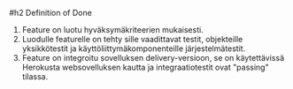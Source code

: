 #h2 Definition of Done 

1. Feature on luotu hyväksymäkriteerien mukaisesti.
2. Luodulle featurelle on tehty sille vaadittavat testit, objekteille yksikkötestit ja käyttöliittymäkomponenteille järjestelmätestit.
3. Feature on integroitu sovelluksen delivery-versioon, se on käytettävissä Herokusta websovelluksen kautta ja integraatiotestit ovat "passing" tilassa.
